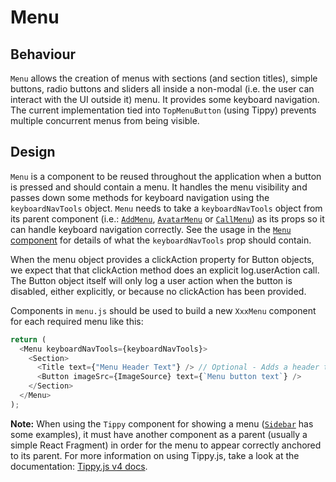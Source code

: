# Menu

## Behaviour

`Menu` allows the creation of menus with sections (and section titles), simple buttons, radio buttons and sliders all inside a non-modal (i.e. the user can interact with the UI outside it) menu. It provides some keyboard navigation. The current implementation tied into `TopMenuButton` (using Tippy) prevents multiple concurrent menus from being visible.

## Design

`Menu` is a component to be reused throughout the application when a button is pressed and should contain a menu.
It handles the menu visibility and passes down some methods for keyboard navigation using the `keyboardNavTools` object.
`Menu` needs to take a `keyboardNavTools` object from its parent component (i.e.: [`AddMenu`](../sidebar/add-menu.js),
[`AvatarMenu`](../sidebar/avatar-menu.js) or [`CallMenu`](src/components/rightbar/content-header-panel/default-header-panel/call-button/call-menu.js)) as its props so it can handle keyboard navigation correctly.
See the usage in the [`Menu` component](menu.js) for details of what the `keyboardNavTools` prop should contain.

When the menu object provides a clickAction property for Button objects, we expect that that clickAction method does an explicit log.userAction call.
The Button object itself will only log a user action when the button is disabled, either explicitly, or because no clickAction has been provided.

Components in `menu.js` should be used to build a new `XxxMenu` component for each required menu like this:

```js
return (
  <Menu keyboardNavTools={keyboardNavTools}>
    <Section>
      <Title text={"Menu Header Text"} /> // Optional - Adds a header to the menu
      <Button imageSrc={ImageSource} text={`Menu button text`} />
    </Section>
  </Menu>
);
```

**Note:** When using the `Tippy` component for showing a menu ([`Sidebar`](../sidebar/sidebar.js) has some examples), it must have another component as a parent (usually a simple React Fragment) in order for the menu to appear correctly anchored to its parent. For more information on using Tippy.js, take a look at the documentation: [Tippy.js v4 docs](https://kabbouchi.github.io/tippyjs-v4-docs/).
